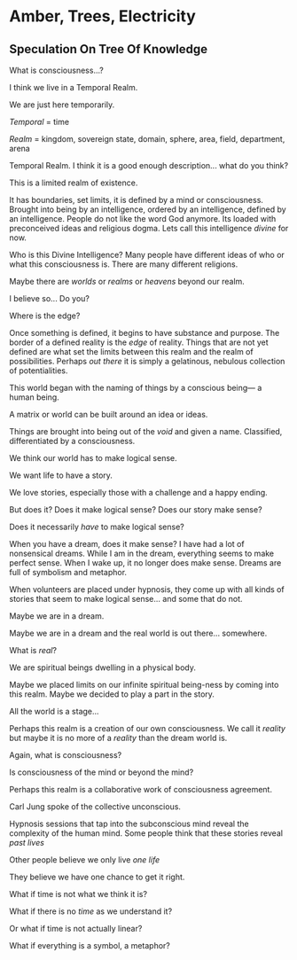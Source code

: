 # Amber, Trees, Electricity
## Speculation On Tree Of Knowledge

What is consciousness...?


I think we live in a Temporal Realm.

We are just here temporarily.

*Temporal* = time

*Realm* = kingdom, sovereign state, domain, sphere, area, field, department, arena

Temporal Realm. I think it is a good enough description... what do you think?

This is a limited realm of existence.

It has boundaries, set limits, it is defined by a mind or consciousness. Brought into being by an intelligence, ordered by an intelligence, defined by an intelligence. People do not like the word God anymore. Its loaded with preconceived ideas and religious dogma. Lets call this intelligence *divine* for now.

Who is this Divine Intelligence? Many people have different ideas of who or what this consciousness is. There are many different religions.

Maybe there are *worlds* or *realms* or *heavens* beyond our realm.

I believe so... Do you?

Where is the edge?

Once something is defined, it begins to have substance and purpose. The border of a defined reality is the *edge* of reality. Things that are not yet defined are what set the limits between this realm and the realm of possibilities. Perhaps *out there* it is simply a gelatinous, nebulous collection of potentialities.

This world began with the naming of things by a conscious being— a human being.

A matrix or world can be built around an idea or ideas. 

Things are brought into being out of the *void* and given a name. Classified, differentiated by a consciousness.

We think our world has to make logical sense. 

We want life to have a story.

We love stories, especially those with a challenge and a happy ending.

But does it? Does it make logical sense? Does our story make sense?

Does it necessarily *have* to make logical sense?

When you have a dream, does it make sense? I have had a lot of nonsensical dreams. While I am in the dream, everything seems to make perfect sense. When I wake up, it no longer does make sense. Dreams are full of symbolism and metaphor.

When volunteers are placed under hypnosis, they come up with all kinds of stories that seem to make logical sense... and some that do not.

Maybe we are in a dream.

Maybe we are in a dream and the real world is out there... somewhere.

What is *real*?

We are spiritual beings dwelling in a physical body.

Maybe we placed limits on our infinite spiritual being-ness by coming into this realm. Maybe we decided to play a part in the story.

All the world is a stage...

Perhaps this realm is a creation of our own consciousness. We call it *reality* but maybe it is no more of a *reality* than the dream world is.

Again, what is consciousness?

Is consciousness of the mind or beyond the mind?

Perhaps this realm is a collaborative work of consciousness agreement.

Carl Jung spoke of the collective unconscious.

Hypnosis sessions that tap into the subconscious mind reveal the complexity of the human mind. Some people think that these stories reveal *past lives*

Other people believe we only live *one life*

They believe we have one chance to get it right.

What if time is not what we think it is?

What if there is no *time* as we understand it?

Or what if time is not actually linear?

What if everything is a symbol, a metaphor?

